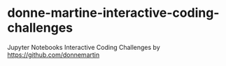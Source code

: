# donne-martine-interactive-coding-challenges
Jupyter Notebooks Interactive Coding Challenges by https://github.com/donnemartin
